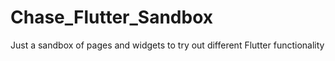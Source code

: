 # Chase_Flutter_Sandbox
Just a sandbox of pages and widgets to try out different Flutter functionality
